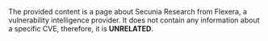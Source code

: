The provided content is a page about Secunia Research from Flexera, a vulnerability intelligence provider. It does not contain any information about a specific CVE, therefore, it is **UNRELATED**.